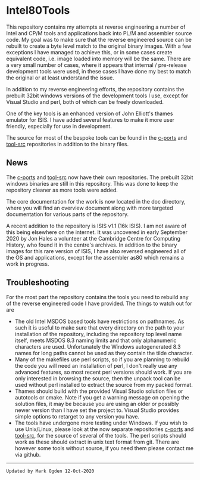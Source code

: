 # Intel80Tools

This repository contains my attempts at reverse engineering a number of Intel and CP/M tools and applications back into PL/M and assembler source code. My goal was to make sure that the reverse engineered source can be rebuilt to create a byte level match to the original binary images. With a few exceptions I have managed to achieve this, or in some cases create equivalent code, i.e. image loaded into memory will be the same. There are a very small number of cases, where it appears that internal / pre-release development tools were used, in these cases I have done my best to match the original or at least understand the issue.

In addition to my reverse engineering efforts, the repository contains the prebuilt 32bit windows versions of the development tools I use, except for Visual Studio and perl, both of which can be freely downloaded.

One of the key tools is an enhanced version of John Elliott's thames emulator for ISIS. I have added several features to make it more user friendly, especially for use in development.

The source for most of the bespoke tools can be found in the  [c-ports](https://github.com/ogdenpm/c-ports) and [tool-src](https://github.com/ogdenpm/tool-src)  repositories in addition to the binary files.

## News

The [c-ports](https://github.com/ogdenpm/c-ports) and [tool-src](https://github.com/ogdenpm/tool-src) now have their own repositories. The prebuilt 32bit windows binaries are still in this repository. This was done to keep the repository cleaner as more tools were added.

The core documentation for the work is now located in the doc directory, where you will find an overview document along with more targeted documentation for various parts of the repository.

A recent addition to the repository is ISIS v1.1 (16k ISIS). I am not aware of this being elsewhere on the internet. It was uncovered in early September 2020 by Jon Hales a volunteer at the Cambridge Centre for Computing History, who found it in the centre's archives. In addition to the binary images for this rare version of ISIS, I have also reversed engineered all of the OS and applications, except for the assembler as80 which remains a work in progress.

## Troubleshooting

For the most part the repository contains the tools you need to rebuild any of the reverse engineered code I have provided. The things to watch out for are

- The old Intel MSDOS based tools have restrictions on pathnames. As such it is useful to make sure that every directory on the path to your installation of the repository, including the repository top level name itself, meets MSDOS 8.3 naming limits and that only alphanumeric characters are used. Unfortunately the Windows autogenerated 8.3 names for long paths cannot be used as they contain the tilde character.
- Many of the makefiles use perl scripts, so if you are planning to rebuild the code you will need an installation of perl, I don't really use any advanced features, so most recent perl versions should work. If you are only interested in browsing the source, then the unpack tool can be used without perl installed to extract the source from my packed format.
- Thames should build with the provided Visual Studio solution files or autotools or cmake.
  Note if you get a warning message on opening the solution files, it may be because you are using an older or possibly newer version than I have set the project to. Visual Studio provides simple options to retarget to any version you have.
- The tools have undergone more testing under Windows.
  If you wish to use Unix/Linux, please look at the now separate repositories [c-ports](https://github.com/ogdenpm/c-ports) and [tool-src](https://github.com/ogdenpm/tool-src), for the source of several of the tools.  The perl scripts should work as these should extract in unix text format from git. There are however some tools without source, if you need them please contact me via github.

------

```
Updated by Mark Ogden 12-Oct-2020
```


